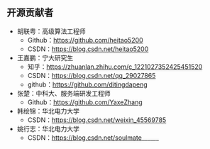 ## 开源贡献者

- 胡联粤：高级算法工程师
    - Github：https://github.com/heitao5200
    - CSDN：https://blog.csdn.net/heitao5200
- 王嘉鹏：宁大研究生
    - 知乎：https://zhuanlan.zhihu.com/c_1221027352425451520
    - CSDN：https://blog.csdn.net/qq_29027865
    - github：https://github.com/ditingdapeng
- 张楚：中科大、服务端研发工程师
    - Github：https://github.com/YaxeZhang
- 韩绘锦：华北电力大学
    - CSDN：https://blog.csdn.net/weixin_45569785
- 姚行志：华北电力大学
    - CSDN：https://blog.csdn.net/soulmate______